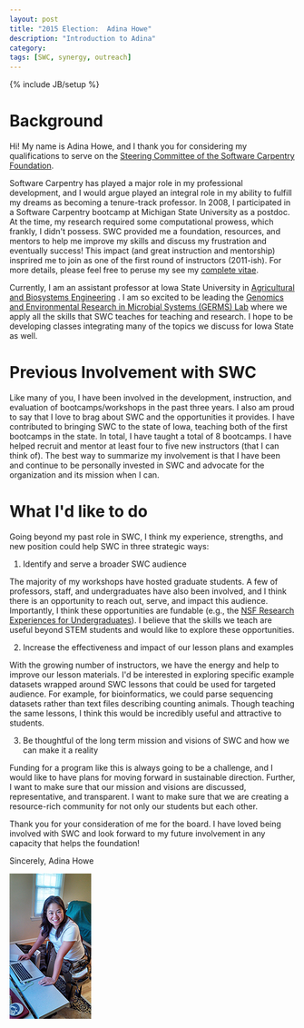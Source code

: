 ```yaml
---
layout: post
title: "2015 Election:  Adina Howe"
description: "Introduction to Adina"
category: 
tags: [SWC, synergy, outreach]
---
```

{% include JB/setup %}

# Background

Hi!  My name is Adina Howe, and I thank you for considering my
qualifications to serve on the [Steering Committee of the Software
Carpentry Foundation](http://software-carpentry.org/).

Software Carpentry has played a major role in my professional
development, and I would argue played an integral role in my ability
to fulfill my dreams as becoming a tenure-track professor.  In 2008, I
participated in a Software Carpentry bootcamp at Michigan State
University as a postdoc.  At the time, my research required some
computational prowess, which frankly, I didn't possess.  SWC
provided me a foundation, resources, and mentors to help me improve my
skills and discuss my frustration and eventually success!  This impact
(and great instruction and mentorship) insprired me to join as one of
the first round of instructors (2011-ish).  For more details, please
feel free to peruse my see my [complete vitae](https://github.com/adina/adina.github.com/blob/master/pdfs/cv_howe_jan2015.pdf?raw=true).

Currently, I am an assistant professor at Iowa State University in
[Agricultural and Biosystems Engineering](http://abe.iastate.edu)
.  I am so excited to be leading the [Genomics and Environmental
Research in Microbial Systems (GERMS) Lab](http://germslab.org) where
we apply all the skills that SWC teaches for teaching and research.
I hope to be developing classes integrating many of the topics we
discuss for Iowa State as well.

# Previous Involvement with SWC

Like many of you, I have been involved in the development,
instruction, and evaluation of bootcamps/workshops in the past three
years.  I also am proud to say that I love to brag about SWC and the
opportunities it provides.  I have contributed to bringing SWC to the state of Iowa,
teaching both of the first bootcamps in the state.    In total, I have
taught a total of 8 bootcamps.  I have helped recruit and mentor at least four
to five new instructors (that I can think of).  The best way
to summarize my involvement is that I have been and continue to be personally
invested in SWC and advocate for the organization and its mission when
I can.

# What I'd like to do

Going beyond my past role in SWC, I think my experience, strengths,
and new position could help SWC in three strategic ways:

1)  Identify and serve a broader SWC audience 

The majority of my workshops have hosted graduate students.  A few of
professors, staff, and undergraduates have also been involved, and I
think there is an opportunity to reach out, serve, and impact this audience.
Importantly, I think these opportunities are fundable (e.g., the [NSF
Research Experiences for Undergraduates](http://www.nsf.gov/funding/pgm_summ.jsp?pims_id=5517&from=fund)). I believe that the skills we teach are useful beyond STEM
students and would like to explore these opportunities.

2)  Increase the effectiveness and impact of our lesson plans and examples

With the growing number of instructors, we have the energy and help to
improve our lesson materials.  I'd be interested in exploring specific
example datasets wrapped around SWC lessons that could be used for
targeted audience.  For example, for bioinformatics, we could parse
sequencing datasets rather than text files describing counting
animals.  Though teaching the same lessons, I think this would be
incredibly useful and attractive to students.

3)  Be thoughtful of the long term mission and visions of SWC and how
we can make it a reality

Funding for a program like this is always going to be a challenge, and
I would like to have plans for moving forward in sustainable
direction.  Further, I want to make sure that our mission and visions
are discussed, representative, and transparent.  I want to make sure
that we are creating a resource-rich community for not only our students but each other.

Thank you for your consideration of me for the board.  I have loved
being involved with SWC and look forward to my future involvement in
any capacity that helps the foundation!

Sincerely,
Adina Howe

![Adina](https://raw.githubusercontent.com/adina/adina.github.com/master/images/howe_swc_carpentry2.jpg)


